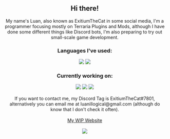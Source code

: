<h2 align="center">Hi there!</h1>

<p align="center">
My name's Luan, also known as ExitiumTheCat in some social media, I'm a programmer focusing mostly on Terraria Plugins and Mods, although I have done some different things like Discord bots, I'm also preparing to try out small-scale game development.<br/>
</p>
  <h3 align="center">Languages I've used:</h3>
  <p align="center">
  <img src="https://img.shields.io/badge/C%23-239120?style=for-the-badge&logo=c-sharp&logoColor=white">
  <img src="https://img.shields.io/badge/JavaScript-F7DF1E?style=for-the-badge&logo=javascript&logoColor=black">  
  <br/>
  <h3 align="center">Currently working on:</h3>
  <p align="center">
  <a href="https://github.com/LuanIllogical/PotionOverhaul"><img src="https://img.shields.io/badge/-Potion%20Overhaul-darkgreen"></a>
  <a href="https://forums.terraria.org/index.php?threads/endless-escapade.98739/"><img src="https://img.shields.io/badge/-Endless%20Escapade-blue"></a>
  <img src="https://img.shields.io/badge/-And%201%20Other%20Project-lightgrey">
  <br/><br/>
  If you want to contact me, my Discord Tag is ExitiumTheCat#7801, alternatively you can email me at luanillogical@gmail.com (although do know that I don't check it often).<br/><br/>
  <a href="https://luanillogical.github.io/">My WIP Website</a> 
  <br/><br/>
  <img src="https://github-readme-stats.vercel.app/api?username=LuanIllogical&theme=tokyonight&count_private=true)](https://github.com/anuraghazra/github-readme-stats">


